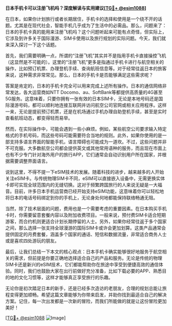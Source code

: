 **日本手机卡可以注册飞机吗？深度解读与实用建议[[TG💪+ @esim1088](https://t.me/s/esim1088)]**

在日本，如果你计划旅行或者长期居住，手机卡的选择和使用是一个绕不开的话题。尤其是在现代社会，智能手机几乎成为了生活中的必需品。那么，问题来了：日本的手机卡真的能用来注册飞机吗？这个问题听起来可能有点奇怪，但实际上，它涉及到许多关于国际漫游、SIM卡使用以及旅行规划的实际问题。今天，我们就来深入探讨一下这个话题。

首先，我们需要明确一点，所谓的“注册飞机”其实并不是指用手机卡直接操控飞机（这显然是不可能的）。这里的“注册飞机”更多是指通过手机卡进行与航空相关的操作，比如预订机票、办理登机手续、查询航班信息等。对于经常往返日本的旅客来说，这种需求非常常见。那么，日本的手机卡是否能够满足这些需求呢？

答案是肯定的，日本的手机卡完全可以用来完成上述所有操作。日本的通信网络非常发达，各大运营商如NTT Docomo、au、SoftBank等都提供高质量的4G甚至5G服务。这意味着，只要你拥有一张有效的日本SIM卡，无论是本地号码还是国际漫游号码，都可以顺利地连接互联网并访问航空公司官网或相关应用程序。这样一来，无论是提前预订机票，还是在机场通过手机办理自助登机手续，甚至是实时查看航班动态，都变得轻而易举。

然而，在实际操作中，可能会遇到一些小麻烦。例如，某些航空公司要求输入特定格式的手机号码，而这些号码可能需要符合当地的规则。此外，如果你使用的是一部支持多语言界面的智能手机，语言障碍也可能成为一道坎。不过，这些问题并非不可克服。大多数航空公司都会提供英文或其他常用语种的服务，而且现在市面上也有不少专门针对海外用户的旅行APP，它们通常会自动识别用户所在国家，并根据需要调整界面语言。

说到这里，不得不提一下eSIM技术的发展。随着科技的进步，越来越多的人开始关注eSIM卡。与传统物理SIM卡不同，eSIM可以直接嵌入设备中，无需更换实体卡即可实现全球范围内的无缝切换。这对于频繁跨国旅行的人来说无疑是一大福音。目前，许多日本手机运营商已经开始支持eSIM功能，这意味着你可以轻松地将日本的电话号码绑定到你的手机上，无论身处何地都能保持联络畅通无阻。

当然，除了技术层面的问题，费用也是一个需要考虑的重要因素。在日本购买手机卡时，你需要留意套餐内容以及附加收费项目。一般来说，预付费SIM卡适合短期游客，而合约机则更适合计划长期停留的人士。另外，如果你经常往返于多个国家之间，那么选择一张支持全球漫游的国际SIM卡或许会更加划算。这类产品通常会提供固定的月费套餐，涵盖多个国家的通话、短信和数据流量，非常适合商务人士或是喜欢四处游玩的朋友。

最后，让我们总结一下本文的核心观点：日本手机卡确实能够很好地服务于航空相关的需求，但前提是你要正确地选择适合自己的产品和服务。无论是传统的物理SIM卡还是新兴的eSIM技术，它们都能帮助你在旅途中享受到便捷高效的通信体验。同时，我们也鼓励大家在出行前做好充分准备，比如下载必要的APP、熟悉目的地的文化习惯等，这样才能够真正享受旅行的乐趣。

无论你是初次踏足日本的新手，还是已经多次造访的老朋友，合理的规划总能让旅程变得更加顺畅。希望这篇文章能够为你带来启发，并助你找到最适合自己的解决方案。记住，每一次出发都是一次新的冒险，而我们所能做的就是让这份冒险更加美好！

[[TG💪+ @esim1088](https://t.me/s/esim1088) ![Image](https://i.postimg.cc/4NQfJmqS/Snipaste-2025-05-13-00-14-12.png)]